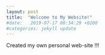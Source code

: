 ```yaml
---
layout: post
title:  "Welcome to My Website!"
#date:   2019-07-17 00:34:29 +0200
#categories: jekyll update
---
```

Created my own personal web-site !!!
